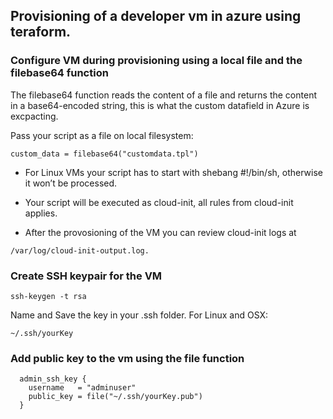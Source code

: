 ## Provisioning of a developer vm in azure using teraform.

### Configure VM during provisioning using a local file and the filebase64 function

The filebase64 function reads the content of a file and returns the content in a base64-encoded string, this is what the custom datafield in Azure is excpacting. 

Pass your script as a file on local filesystem:

````
custom_data = filebase64("customdata.tpl")
````

- For Linux VMs your script has to start with shebang #!/bin/sh, otherwise it won’t be processed.

- Your script will be executed as cloud-init, all rules from cloud-init applies.

- After the provosioning of the VM you can review cloud-init logs at 

```
/var/log/cloud-init-output.log.
```

### Create SSH keypair for the VM

```
ssh-keygen -t rsa
```
Name and Save the key in your .ssh folder. For Linux and OSX:

```
~/.ssh/yourKey
```
### Add public key to the vm using the file function

```
  admin_ssh_key {
    username   = "adminuser"
    public_key = file("~/.ssh/yourKey.pub")
  }
```

